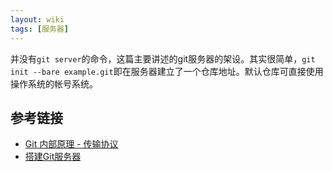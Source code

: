 ```yaml
---
layout: wiki
tags: [服务器]
---
```


并没有`git server`的命令，这篇主要讲述的git服务器的架设。其实很简单，`git init --bare example.git`即在服务器建立了一个仓库地址。默认仓库可直接使用操作系统的帐号系统。

## 参考链接

* [Git 内部原理 - 传输协议](https://git-scm.com/book/zh/v1/Git-%E5%86%85%E9%83%A8%E5%8E%9F%E7%90%86-%E4%BC%A0%E8%BE%93%E5%8D%8F%E8%AE%AE)
* [搭建Git服务器](https://www.liaoxuefeng.com/wiki/0013739516305929606dd18361248578c67b8067c8c017b000/00137583770360579bc4b458f044ce7afed3df579123eca000)
